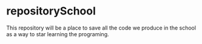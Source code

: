 # repositorySchool
This repository will be a place to save all the code we produce in the school as a way to star learning the programing.
